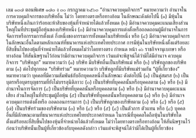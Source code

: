 เลม ๑๓๗ ตอนพิเศษ ๑๗๓ ง
๓๐ กรกฎาคม ๒๕๖๓
“อำนาจควบคุมกิจการ” หมายความว่า อำนาจในการควบคุมกิจการของบริษัทอื่น ไม่ว่า
โดยทางตรงหรือทางอ้อม ในลักษณะดังต่อไปนี้
(๑) มีหุ้นในบริษัทหนึ่งเกินกว่าร้อยละห้าสิบของหุ้นที่จำหน่ายได้แล้วทั้งหมด
(๒) มีอำนาจควบคุมคะแนนเสียงส่วนใหญ่ในที่ประชุมผู้ถือหุ้นของบริษัทหนึ่ง
(๓) มีอำนาจควบคุมการแต่งตั้งหรือถอดถอนผู้มีอำนาจในการจัดการหรือกรรมการตั้งแต่
กึ่งหนึ่งของกรรมการทั้งหมดในบริษัทหนึ่ง หรือ
(๔) มีอำนาจควบคุมกิจการในลักษณะอื่นใดตามหลักเกณฑ์ที่ธนาคารแห่งประเทศไทยประกาศ
การมีหุ้นในบริษัทหนึ่งตั้งแต่ร้อยละยี่สิบขึ้นไปของหุ้นที่จำหน่ายได้แล้วทั้งหมดไม่ว่าโดยทางตรง
กำหนด
หน้า ๑๖
ราชกิจจานุเบกษา
หรือทางอ้อม ให้สันนิษฐานไว้ก่อนว่ามีอำนาจควบคุมกิจการ เว้นแต่จะพิสูจน์ได้ว่ามิได้มีอำนาจ
ควบคุมกิจการ
“บริษัทลูก” หมายความว่า
(๑) บริษัท มีบริษัทอื่นเป็นบริษัทแม่ หรือ
(๒) บริษัทลูกของบริษัทตาม (๑) ต่อไปทุกทอด
“บริษัทร่วม” หมายความว่า บริษัทลูกที่มีบริษัทแม่ร่วมกัน
“ผู้ที่เกี่ยวข้อง” หมายความว่า บุคคลที่มีความสัมพันธ์กับอีกบุคคลหนึ่งในลักษณะ ดังต่อไปนี้
(๑) เป็นคู่สมรส
(๒) เป็นบุตรหรือบุตรบุญธรรมที่ยังไม่บรรลุนิติภาวะ
(๓) เป็นบริษัทที่บุคคลนั้นหรือบุคคลตาม (๑) หรือ (๒) มีอำนาจในการจัดการ
(๔) เป็นบริษัทที่บุคคลนั้นหรือบุคคลตาม (๑) หรือ (๒) มีอำนาจควบคุมคะแนนเสียง
ส่วนใหญ่ในที่ประชุมผู้ถือหุ้น
(๕) เป็นบริษัทที่บุคคลนั้นหรือบุคคลตาม (๑) หรือ (๒) มีอำนาจควบคุมการแต่งตั้งหรือ
ถอดถอนกรรมการ
(๖) เป็นบริษัทลูกของบริษัทตาม (๓) หรือ (๔) หรือ (๕)
(๗) เป็นบริษัทร่วมของบริษัทตาม (๓) หรือ (๔) หรือ (๕)
(๔) เป็นตัวการ ตัวแทน หรือ
(๔) บุคคลอื่นที่มีลักษณะตามที่ธนาคารแห่งประเทศไทยประกาศกำหนด
ในกรณีที่บุคคลใดถือหุ้นในบริษัทใดตั้งแต่ร้อยละยี่สิบขึ้นไปของหุ้นที่จำหน่ายได้แล้วทั้งหมด
ไม่ว่าโดยทางตรงหรือทางอ้อม ให้สันนิษฐานไว้ก่อนว่าบริษัทนั้นเป็นผู้ที่เกี่ยวข้องกับบุคคลดังกล่าว
เว้นแต่จะพิสูจน์ได้ว่ามิได้เป็นผู้ที่เกี่ยวข้อง
